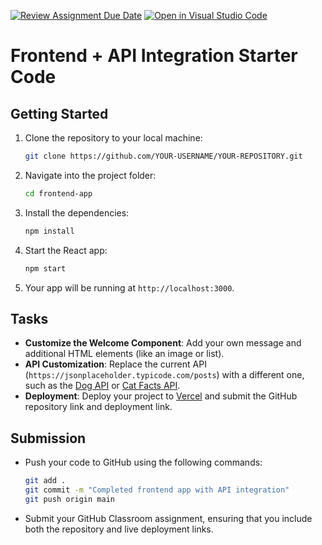 [![Review Assignment Due Date](https://classroom.github.com/assets/deadline-readme-button-22041afd0340ce965d47ae6ef1cefeee28c7c493a6346c4f15d667ab976d596c.svg)](https://classroom.github.com/a/7DZoVHKr)
[![Open in Visual Studio Code](https://classroom.github.com/assets/open-in-vscode-2e0aaae1b6195c2367325f4f02e2d04e9abb55f0b24a779b69b11b9e10269abc.svg)](https://classroom.github.com/online_ide?assignment_repo_id=16732892&assignment_repo_type=AssignmentRepo)
# Frontend + API Integration Starter Code

## Getting Started

1. Clone the repository to your local machine:

    ```bash
    git clone https://github.com/YOUR-USERNAME/YOUR-REPOSITORY.git
    ```

2. Navigate into the project folder:

    ```bash
    cd frontend-app
    ```

3. Install the dependencies:

    ```bash
    npm install
    ```

4. Start the React app:

    ```bash
    npm start
    ```

5. Your app will be running at `http://localhost:3000`.

## Tasks

- **Customize the Welcome Component**: Add your own message and additional HTML elements (like an image or list).
- **API Customization**: Replace the current API (`https://jsonplaceholder.typicode.com/posts`) with a different one, such as the [Dog API](https://thedogapi.com/) or [Cat Facts API](https://catfact.ninja/).
- **Deployment**: Deploy your project to [Vercel](https://vercel.com/) and submit the GitHub repository link and deployment link.

## Submission

- Push your code to GitHub using the following commands:

    ```bash
    git add .
    git commit -m "Completed frontend app with API integration"
    git push origin main
    ```

- Submit your GitHub Classroom assignment, ensuring that you include both the repository and live deployment links.
